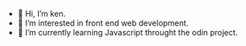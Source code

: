 - 👋 Hi, I’m ken.
- 👀 I’m interested in front end web development.
- 🌱 I’m currently learning Javascript throught the odin project.

<!---
kenshqw/kenshqw is a ✨ special ✨ repository because its `README.md` (this file) appears on your GitHub profile.
You can click the Preview link to take a look at your changes.
--->
